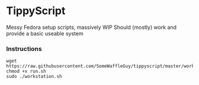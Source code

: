 # TippyScript
Messy Fedora setup scripts, massively WIP
Should (mostly) work and provide a basic useable system

### Instructions

```
wget https://raw.githubusercontent.com/SomeWaffleGuy/tippyscript/master/workstation.sh
chmod +x run.sh
sudo ./workstation.sh
```
